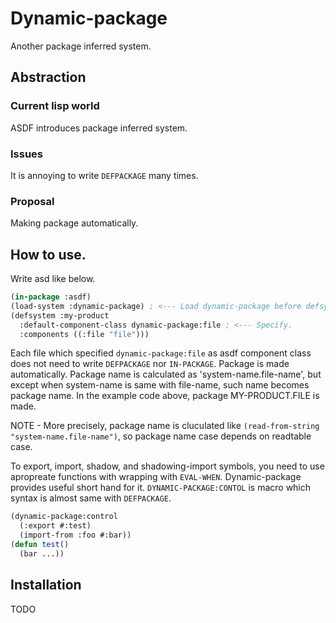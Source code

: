 # Dynamic-package
Another package inferred system.

## Abstraction
### Current lisp world
ASDF introduces package inferred system.
### Issues
It is annoying to write `DEFPACKAGE` many times.
### Proposal
Making package automatically.

## How to use.
Write asd like below.

```lisp
(in-package :asdf)
(load-system :dynamic-package) ; <--- Load dynamic-package before defsystem.
(defsystem :my-product
  :default-component-class dynamic-package:file ; <--- Specify.
  :components ((:file "file")))
```

Each file which specified `dynamic-package:file` as asdf component class does not need to write `DEFPACKAGE` nor `IN-PACKAGE`.
Package is made automatically.
Package name is calculated as 'system-name.file-name', but except when system-name is same with file-name, such name becomes package name.
In the example code above, package MY-PRODUCT.FILE is made.

NOTE - More precisely, package name is cluculated like `(read-from-string "system-name.file-name")`, so package name case depends on readtable case.

To export, import, shadow, and shadowing-import symbols, you need to use apropreate functions with wrapping with `EVAL-WHEN`.
Dynamic-package provides useful short hand for it.
`DYNAMIC-PACKAGE:CONTOL` is macro which syntax is almost same with `DEFPACKAGE`.

```lisp
(dynamic-package:control
  (:export #:test)
  (import-from :foo #:bar))
(defun test()
  (bar ...))
```

## Installation
TODO
